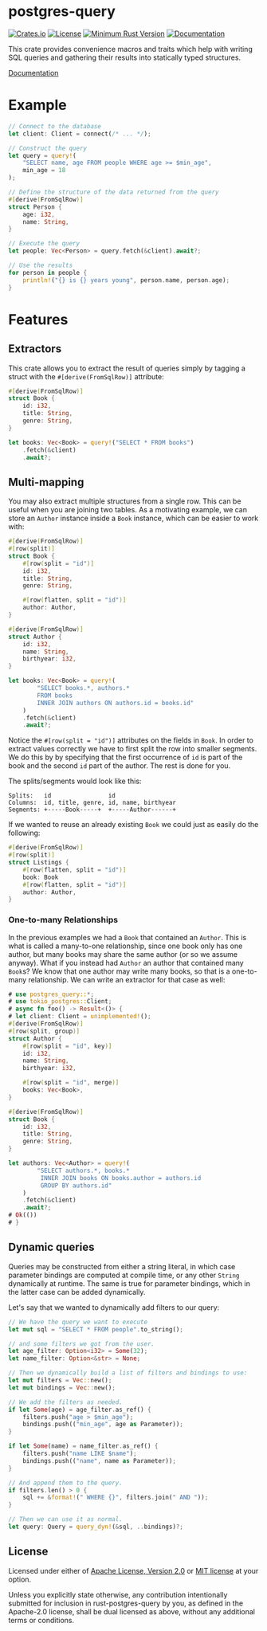 
# postgres-query

[![Crates.io](https://img.shields.io/crates/v/postgres_query)](https://crates.io/crates/postgres-query)
[![License](https://img.shields.io/crates/l/postgres_query)](#license)
[![Minimum Rust Version](https://img.shields.io/badge/rustc-1.40%2B-orange)](https://www.rust-lang.org/)
[![Documentation](https://docs.rs/postgres_query/badge.svg)](https://docs.rs/postgres_query)

This crate provides convenience macros and traits which help with writing SQL
queries and gathering their results into statically typed structures.

[Documentation](https://docs.rs/postgres_query)


# Example

```rust
// Connect to the database
let client: Client = connect(/* ... */);

// Construct the query
let query = query!(
    "SELECT name, age FROM people WHERE age >= $min_age",
    min_age = 18
);

// Define the structure of the data returned from the query
#[derive(FromSqlRow)]
struct Person {
    age: i32,
    name: String,
}

// Execute the query
let people: Vec<Person> = query.fetch(&client).await?;

// Use the results
for person in people {
    println!("{} is {} years young", person.name, person.age);
}
```

# Features


## Extractors

This crate allows you to extract the result of queries simply by tagging a
struct with the `#[derive(FromSqlRow)]` attribute:

```rust
#[derive(FromSqlRow)]
struct Book {
    id: i32,
    title: String,
    genre: String,
}

let books: Vec<Book> = query!("SELECT * FROM books")
    .fetch(&client)
    .await?;
```


## Multi-mapping

You may also extract multiple structures from a single row. This can be useful
when you are joining two tables. As a motivating example, we can store an
`Author` instance inside a `Book` instance, which can be easier to work with:

```rust
#[derive(FromSqlRow)]
#[row(split)]
struct Book {
    #[row(split = "id")]
    id: i32,
    title: String,
    genre: String,

    #[row(flatten, split = "id")]
    author: Author,
}

#[derive(FromSqlRow)]
struct Author {
    id: i32,
    name: String,
    birthyear: i32,
}

let books: Vec<Book> = query!(
        "SELECT books.*, authors.* 
        FROM books
        INNER JOIN authors ON authors.id = books.id"
    )
    .fetch(&client)
    .await?;
```

Notice the `#[row(split = "id")]` attributes on the fields in `Book`. In order
to extract values correctly we have to first split the row into smaller
segments. We do this by by specifying that the first occurrence of `id` is part
of the book and the second `id` part of the author. The rest is done for you.

The splits/segments would look like this:

```
Splits:   id                id
Columns:  id, title, genre, id, name, birthyear
Segments: +-----Book-----+  +-----Author------+
```

If we wanted to reuse an already existing `Book` we could just as easily do
the following:

```rust
#[derive(FromSqlRow)]
#[row(split)]
struct Listings {
    #[row(flatten, split = "id")]
    book: Book
    #[row(flatten, split = "id")]
    author: Author,
}
```


### One-to-many Relationships

In the previous examples we had a `Book` that contained an `Author`. This is
what is called a many-to-one relationship, since one book only has one author,
but many books may share the same author (or so we assume anyway). What if you
instead had `Author` an author that contained many `Book`s? We know that one
author may write many books, so that is a one-to-many relationship. We can write
an extractor for that case as well:

```rust
# use postgres_query::*;
# use tokio_postgres::Client;
# async fn foo() -> Result<()> {
# let client: Client = unimplemented!();
#[derive(FromSqlRow)]
#[row(split, group)]
struct Author {
    #[row(split = "id", key)]
    id: i32,
    name: String,
    birthyear: i32,

    #[row(split = "id", merge)]
    books: Vec<Book>,
}

#[derive(FromSqlRow)]
struct Book {
    id: i32,
    title: String,
    genre: String,
}

let authors: Vec<Author> = query!(
        "SELECT authors.*, books.*
         INNER JOIN books ON books.author = authors.id
         GROUP BY authors.id"
    )
    .fetch(&client)
    .await?;
# Ok(())
# }
```


## Dynamic queries

Queries may be constructed from either a string literal, in which case parameter
bindings are computed at compile time, or any other `String` dynamically at
runtime. The same is true for parameter bindings, which in the latter case can
be added dynamically.

Let's say that we wanted to dynamically add filters to our query:

```rust
// We have the query we want to execute
let mut sql = "SELECT * FROM people".to_string();

// and some filters we got from the user.
let age_filter: Option<i32> = Some(32);
let name_filter: Option<&str> = None;

// Then we dynamically build a list of filters and bindings to use:
let mut filters = Vec::new();
let mut bindings = Vec::new();

// We add the filters as needed.
if let Some(age) = age_filter.as_ref() {
    filters.push("age > $min_age");
    bindings.push(("min_age", age as Parameter));
}

if let Some(name) = name_filter.as_ref() {
    filters.push("name LIKE $name");
    bindings.push(("name", name as Parameter));
}

// And append them to the query.
if filters.len() > 0 {
    sql += &format!(" WHERE {}", filters.join(" AND "));
}

// Then we can use it as normal.
let query: Query = query_dyn!(&sql, ..bindings)?;
```


## License

Licensed under either of <a href="LICENSE-APACHE">Apache License, Version
2.0</a> or <a href="LICENSE-MIT">MIT license</a> at your option.

Unless you explicitly state otherwise, any contribution intentionally submitted
for inclusion in rust-postgres-query by you, as defined in the Apache-2.0
license, shall be dual licensed as above, without any additional terms or
conditions.

